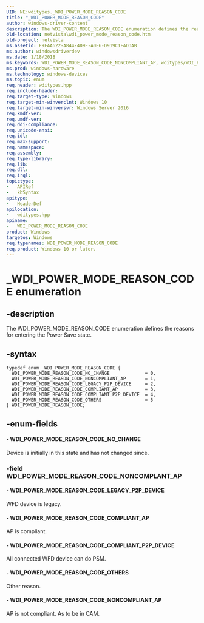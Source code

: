 ```yaml
---
UID: NE:wditypes._WDI_POWER_MODE_REASON_CODE
title: "_WDI_POWER_MODE_REASON_CODE"
author: windows-driver-content
description: The WDI_POWER_MODE_REASON_CODE enumeration defines the reasons for entering the Power Save state.
old-location: netvista\wdi_power_mode_reason_code.htm
old-project: netvista
ms.assetid: F9FAA622-A844-4D9F-A0E6-D919C1FAD3AB
ms.author: windowsdriverdev
ms.date: 1/18/2018
ms.keywords: WDI_POWER_MODE_REASON_CODE_NONCOMPLIANT_AP, wditypes/WDI_POWER_MODE_REASON_CODE_NONCOMPLIANT_AP, WDI_POWER_MODE_REASON_CODE_LEGACY_P2P_DEVICE, wditypes/WDI_POWER_MODE_REASON_CODE_COMPLIANT_AP, WDI_POWER_MODE_REASON_CODE_COMPLIANT_AP, wditypes/WDI_POWER_MODE_REASON_CODE_OTHERS, netvista.wdi_power_mode_reason_code, WDI_POWER_MODE_REASON_CODE enumeration [Network Drivers Starting with Windows Vista], WDI_POWER_MODE_REASON_CODE_NO_CHANGE, wditypes/WDI_POWER_MODE_REASON_CODE_NO_CHANGE, WDI_POWER_MODE_REASON_CODE_COMPLIANT_P2P_DEVICE, wditypes/WDI_POWER_MODE_REASON_CODE_LEGACY_P2P_DEVICE, WDI_POWER_MODE_REASON_CODE, wditypes/WDI_POWER_MODE_REASON_CODE_COMPLIANT_P2P_DEVICE, WDI_POWER_MODE_REASON_CODE_OTHERS, _WDI_POWER_MODE_REASON_CODE, netvista.wifi_power_mode_reason_code, wditypes/WDI_POWER_MODE_REASON_CODE
ms.prod: windows-hardware
ms.technology: windows-devices
ms.topic: enum
req.header: wditypes.hpp
req.include-header: 
req.target-type: Windows
req.target-min-winverclnt: Windows 10
req.target-min-winversvr: Windows Server 2016
req.kmdf-ver: 
req.umdf-ver: 
req.ddi-compliance: 
req.unicode-ansi: 
req.idl: 
req.max-support: 
req.namespace: 
req.assembly: 
req.type-library: 
req.lib: 
req.dll: 
req.irql: 
topictype:
-	APIRef
-	kbSyntax
apitype:
-	HeaderDef
apilocation:
-	wditypes.hpp
apiname:
-	WDI_POWER_MODE_REASON_CODE
product: Windows
targetos: Windows
req.typenames: WDI_POWER_MODE_REASON_CODE
req.product: Windows 10 or later.
---
```


# _WDI_POWER_MODE_REASON_CODE enumeration


## -description


The WDI_POWER_MODE_REASON_CODE enumeration defines the reasons for entering the Power Save state.


## -syntax


````
typedef enum _WDI_POWER_MODE_REASON_CODE { 
  WDI_POWER_MODE_REASON_CODE_NO_CHANGE             = 0,
  WDI_POWER_MODE_REASON_CODE_NONCOMPLIANT_AP       = 1,
  WDI_POWER_MODE_REASON_CODE_LEGACY_P2P_DEVICE     = 2,
  WDI_POWER_MODE_REASON_CODE_COMPLIANT_AP          = 3,
  WDI_POWER_MODE_REASON_CODE_COMPLIANT_P2P_DEVICE  = 4,
  WDI_POWER_MODE_REASON_CODE_OTHERS                = 5
} WDI_POWER_MODE_REASON_CODE;
````


## -enum-fields




#### - WDI_POWER_MODE_REASON_CODE_NO_CHANGE

Device is initially in this state and has not changed since.


### -field WDI_POWER_MODE_REASON_CODE_NONCOMPLANT_AP



#### - WDI_POWER_MODE_REASON_CODE_LEGACY_P2P_DEVICE

WFD device is legacy.


#### - WDI_POWER_MODE_REASON_CODE_COMPLIANT_AP

AP is compliant.


#### - WDI_POWER_MODE_REASON_CODE_COMPLIANT_P2P_DEVICE

All connected WFD device can do PSM.


#### - WDI_POWER_MODE_REASON_CODE_OTHERS

Other reason.


#### - WDI_POWER_MODE_REASON_CODE_NONCOMPLIANT_AP

AP is not compliant. As to be in CAM.

